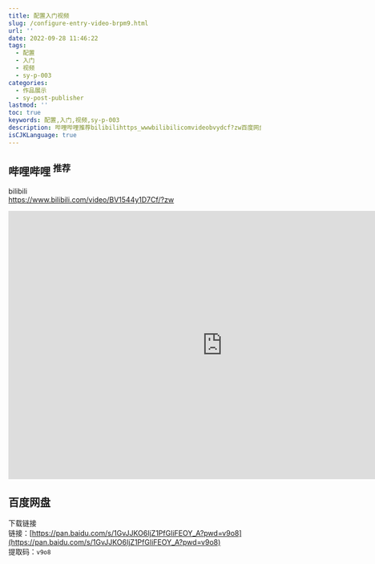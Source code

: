 ```yaml
---
title: 配置入门视频
slug: /configure-entry-video-brpm9.html
url: ''
date: 2022-09-28 11:46:22
tags:
  - 配置
  - 入门
  - 视频
  - sy-p-003
categories:
  - 作品展示
  - sy-post-publisher
lastmod: ''
toc: true
keywords: 配置,入门,视频,sy-p-003
description: 哔哩哔哩推荐bilibilihttps_wwwbilibilicomvideobvydcf?zw百度网盘下载链接链接_https_panbaiducomsgvjjkoijzpfgiifeoy_a?pwd=vo提取码_vo​‍
isCJKLanguage: true
---
```

## 哔哩哔哩 <sup>推荐</sup>

bilibili  
https://www.bilibili.com/video/BV1544y1D7Cf/?zw

<iframe src="https://player.bilibili.com/player.html?aid=988042886&amp;bvid=BV1544y1D7Cf&amp;cid=904134673&amp;page=1" data-src="//player.bilibili.com/player.html?aid=988042886&amp;bvid=BV1544y1D7Cf&amp;cid=904134673&amp;page=1" scrolling="no" border="0" frameborder="no" framespacing="0" allowfullscreen="true" style="width: 854px; height: 535px;"></iframe>

## 百度网盘

下载链接  
链接：[https://pan.baidu.com/s/1GvJJKO6IjZ1PfGIiFEOY_A?pwd=v9o8](https://pan.baidu.com/s/1GvJJKO6IjZ1PfGIiFEOY_A?pwd=v9o8)  
提取码：`v9o8`​

  

‍